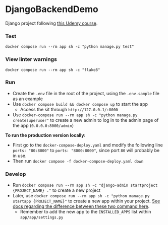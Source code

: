 # DjangoBackendDemo

Django project following [this Udemy course](https://udemy.com/course/django-python-advanced).

### Test

`docker compose run --rm app sh -c "python manage.py test"`

### View linter warnings

`docker compose run --rm app sh -c "flake8"`

### Run

- Create the `.env` file in the root of the project, using the `.env.sample` file as an example
- Use `docker compose build && docker compose up` to start the app
    - Access the sit through `http://127.0.0.1/:8000`
- Use `docker-compose run --rm app sh -c "python manage.py createsuperuser"` to create a new admin to log in to the
  admin page of the app (`0.0.0.0:8000/admin`)

**To run the production version locally:**

- First go to the `docker-compose-deploy.yaml` and modify the following
  line `ports: "80:8000"` to `ports: "8000:8000"`, since port `80` will probably be in use.
- Then run `docker compose -f docker-compose-deploy.yaml down`

### Develop

- Run `docker compose run --rm app sh -c "django-admin startproject {PROJECT_NAME} ."` to create a new project
- Later,
  use `docker compose run --rm app sh -c "python manage.py startapp {PROJECT_NAME}"` to create a new app within your
  project. [See docs regarding the difference between these two command here](https://docs.djangoproject.com/en/dev/ref/django-admin/).
    - Remember to add the new app to the `INSTALLED_APPS` list within `app/app/settings.py`
